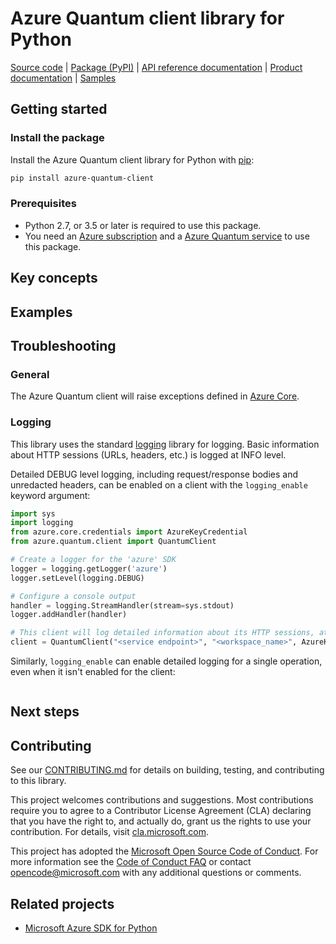 # Azure Quantum client library for Python

[Source code](https://github.com/Azure/azure-sdk-for-python/tree/master/sdk/quantum/azure-quantum-client) |
[Package (PyPI)](https://pypi.org/project/azure-quantum-client/) |
[API reference documentation]() |
[Product documentation]() |
[Samples](https://github.com/Azure/azure-sdk-for-python/blob/master/sdk/quantum/azure-quantum-client/samples)


## Getting started

### Install the package

Install the Azure Quantum client library for Python with [pip](https://pypi.org/project/pip/):

```bash
pip install azure-quantum-client
```

### Prerequisites

* Python 2.7, or 3.5 or later is required to use this package.
* You need an [Azure subscription][azure_sub] and a
[Azure Quantum service][quantum_resource] to use this package.

## Key concepts


## Examples

## Troubleshooting

### General

The Azure Quantum client will raise exceptions defined in [Azure Core][azure_core].

### Logging

This library uses the standard [logging][python_logging] library for logging.
Basic information about HTTP sessions (URLs, headers, etc.) is logged at INFO
level.

Detailed DEBUG level logging, including request/response bodies and unredacted
headers, can be enabled on a client with the `logging_enable` keyword argument:
```python
import sys
import logging
from azure.core.credentials import AzureKeyCredential
from azure.quantum.client import QuantumClient

# Create a logger for the 'azure' SDK
logger = logging.getLogger('azure')
logger.setLevel(logging.DEBUG)

# Configure a console output
handler = logging.StreamHandler(stream=sys.stdout)
logger.addHandler(handler)

# This client will log detailed information about its HTTP sessions, at DEBUG level
client = QuantumClient("<service endpoint>", "<workspace_name>", AzureKeyCredential("<api key>"), logging_enable=True)

```

Similarly, `logging_enable` can enable detailed logging for a single operation,
even when it isn't enabled for the client:
```python
```

## Next steps

## Contributing

See our [CONTRIBUTING.md][sdk_contrib] for details on building,
testing, and contributing to this library.

This project welcomes contributions and suggestions.  Most contributions require
you to agree to a Contributor License Agreement (CLA) declaring that you have
the right to, and actually do, grant us the rights to use your contribution. For
details, visit [cla.microsoft.com][cla].

This project has adopted the [Microsoft Open Source Code of Conduct][code_of_conduct].
For more information see the [Code of Conduct FAQ][coc_faq]
or contact [opencode@microsoft.com][coc_contact] with any
additional questions or comments.

## Related projects

* [Microsoft Azure SDK for Python](https://github.com/Azure/azure-sdk-for-python)

<!-- LINKS -->

[azure_cli]: https://docs.microsoft.com/cli/azure
[azure_core]: https://github.com/Azure/azure-sdk-for-python/blob/master/sdk/core/azure-core/README.md
[azure_sub]: https://azure.microsoft.com/free/
[quantum_resource]: https://docs.microsoft.com/azure/quantum
[azure_portal]: https://portal.azure.com

[sdk_contrib]: https://github.com/Azure/azure-sdk-for-python/blob/master/CONTRIBUTING.md
[python_logging]: https://docs.python.org/3.5/library/logging.html

[cla]: https://cla.microsoft.com
[code_of_conduct]: https://opensource.microsoft.com/codeofconduct/
[coc_faq]: https://opensource.microsoft.com/codeofconduct/faq/
[coc_contact]: mailto:opencode@microsoft.com

